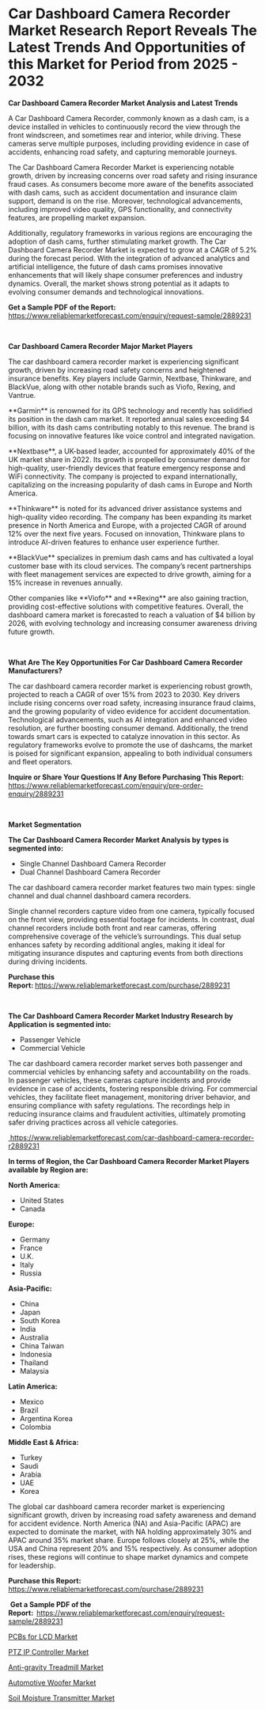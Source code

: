<p><h1>Car Dashboard Camera Recorder Market Research Report Reveals The Latest Trends And Opportunities of this Market for Period from 2025 - 2032</h1></p><p><strong>Car Dashboard Camera Recorder Market Analysis and Latest Trends</strong></p>
<p><p>A Car Dashboard Camera Recorder, commonly known as a dash cam, is a device installed in vehicles to continuously record the view through the front windscreen, and sometimes rear and interior, while driving. These cameras serve multiple purposes, including providing evidence in case of accidents, enhancing road safety, and capturing memorable journeys. </p><p>The Car Dashboard Camera Recorder Market is experiencing notable growth, driven by increasing concerns over road safety and rising insurance fraud cases. As consumers become more aware of the benefits associated with dash cams, such as accident documentation and insurance claim support, demand is on the rise. Moreover, technological advancements, including improved video quality, GPS functionality, and connectivity features, are propelling market expansion. </p><p>Additionally, regulatory frameworks in various regions are encouraging the adoption of dash cams, further stimulating market growth. The Car Dashboard Camera Recorder Market is expected to grow at a CAGR of 5.2% during the forecast period. With the integration of advanced analytics and artificial intelligence, the future of dash cams promises innovative enhancements that will likely shape consumer preferences and industry dynamics. Overall, the market shows strong potential as it adapts to evolving consumer demands and technological innovations.</p></p>
<p><strong>Get a Sample PDF of the Report:&nbsp;</strong> <a href="https://www.reliablemarketforecast.com/enquiry/request-sample/2889231?utm_campaign=1897&utm_medium=2&utm_source=Github&utm_content=ia&utm_term=14032025&utm_id=car-dashboard-camera-recorder">https://www.reliablemarketforecast.com/enquiry/request-sample/2889231</a></p>
<p>&nbsp;</p>
<p><strong>Car Dashboard Camera Recorder Major Market Players</strong></p>
<p><p>The car dashboard camera recorder market is experiencing significant growth, driven by increasing road safety concerns and heightened insurance benefits. Key players include Garmin, Nextbase, Thinkware, and BlackVue, along with other notable brands such as Viofo, Rexing, and Vantrue.</p><p>**Garmin** is renowned for its GPS technology and recently has solidified its position in the dash cam market. It reported annual sales exceeding $4 billion, with its dash cams contributing notably to this revenue. The brand is focusing on innovative features like voice control and integrated navigation.</p><p>**Nextbase**, a UK-based leader, accounted for approximately 40% of the UK market share in 2022. Its growth is propelled by consumer demand for high-quality, user-friendly devices that feature emergency response and WiFi connectivity. The company is projected to expand internationally, capitalizing on the increasing popularity of dash cams in Europe and North America.</p><p>**Thinkware** is noted for its advanced driver assistance systems and high-quality video recording. The company has been expanding its market presence in North America and Europe, with a projected CAGR of around 12% over the next five years. Focused on innovation, Thinkware plans to introduce AI-driven features to enhance user experience further.</p><p>**BlackVue** specializes in premium dash cams and has cultivated a loyal customer base with its cloud services. The company’s recent partnerships with fleet management services are expected to drive growth, aiming for a 15% increase in revenues annually.</p><p>Other companies like **Viofo** and **Rexing** are also gaining traction, providing cost-effective solutions with competitive features. Overall, the dashboard camera market is forecasted to reach a valuation of $4 billion by 2026, with evolving technology and increasing consumer awareness driving future growth.</p></p>
<p>&nbsp;</p>
<p><strong>What Are The Key Opportunities For Car Dashboard Camera Recorder Manufacturers?</strong></p>
<p><p>The car dashboard camera recorder market is experiencing robust growth, projected to reach a CAGR of over 15% from 2023 to 2030. Key drivers include rising concerns over road safety, increasing insurance fraud claims, and the growing popularity of video evidence for accident documentation. Technological advancements, such as AI integration and enhanced video resolution, are further boosting consumer demand. Additionally, the trend towards smart cars is expected to catalyze innovation in this sector. As regulatory frameworks evolve to promote the use of dashcams, the market is poised for significant expansion, appealing to both individual consumers and fleet operators.</p></p>
<p><strong>Inquire or Share Your Questions If Any Before Purchasing This Report:</strong> <a href="https://www.reliablemarketforecast.com/enquiry/pre-order-enquiry/2889231?utm_campaign=1897&utm_medium=2&utm_source=Github&utm_content=ia&utm_term=14032025&utm_id=car-dashboard-camera-recorder">https://www.reliablemarketforecast.com/enquiry/pre-order-enquiry/2889231</a></p>
<p>&nbsp;</p>
<p><strong>Market Segmentation</strong></p>
<p><strong>The Car Dashboard Camera Recorder Market Analysis by types is segmented into:</strong></p>
<p><ul><li>Single Channel Dashboard Camera Recorder</li><li>Dual Channel Dashboard Camera Recorder</li></ul></p>
<p><p>The car dashboard camera recorder market features two main types: single channel and dual channel dashboard camera recorders. </p><p>Single channel recorders capture video from one camera, typically focused on the front view, providing essential footage for incidents. In contrast, dual channel recorders include both front and rear cameras, offering comprehensive coverage of the vehicle’s surroundings. This dual setup enhances safety by recording additional angles, making it ideal for mitigating insurance disputes and capturing events from both directions during driving incidents.</p></p>
<p><strong>Purchase this Report:&nbsp;</strong><a href="https://www.reliablemarketforecast.com/purchase/2889231?utm_campaign=1897&utm_medium=2&utm_source=Github&utm_content=ia&utm_term=14032025&utm_id=car-dashboard-camera-recorder">https://www.reliablemarketforecast.com/purchase/2889231</a></p>
<p>&nbsp;</p>
<p><strong>The Car Dashboard Camera Recorder Market Industry Research by Application is segmented into:</strong></p>
<p><ul><li>Passenger Vehicle</li><li>Commercial Vehicle</li></ul></p>
<p><p>The car dashboard camera recorder market serves both passenger and commercial vehicles by enhancing safety and accountability on the roads. In passenger vehicles, these cameras capture incidents and provide evidence in case of accidents, fostering responsible driving. For commercial vehicles, they facilitate fleet management, monitoring driver behavior, and ensuring compliance with safety regulations. The recordings help in reducing insurance claims and fraudulent activities, ultimately promoting safer driving practices across all vehicle categories.</p></p>
<p><a href="https://www.reliablemarketforecast.com/car-dashboard-camera-recorder-r2889231?utm_campaign=1897&utm_medium=2&utm_source=Github&utm_content=ia&utm_term=14032025&utm_id=car-dashboard-camera-recorder">&nbsp;https://www.reliablemarketforecast.com/car-dashboard-camera-recorder-r2889231</a></p>
<p><strong>In terms of Region, the Car Dashboard Camera Recorder Market Players available by Region are:</strong></p>
<p>
    <p> <strong> North America: </strong>
        <ul>
            <li>United States</li>
            <li>Canada</li>
        </ul>
        </p> 
    <p> <strong> Europe: </strong>
        <ul>
            <li>Germany</li>
            <li>France</li>
            <li>U.K.</li>
            <li>Italy</li>
            <li>Russia</li>
        </ul>
        </p> 
    <p> <strong> Asia-Pacific: </strong>
        <ul>
            <li>China</li>
            <li>Japan</li>
            <li>South Korea</li>
            <li>India</li>
            <li>Australia</li>
            <li>China Taiwan</li>
            <li>Indonesia</li>
            <li>Thailand</li>
            <li>Malaysia</li>
        </ul>
        </p> 
    <p> <strong> Latin America: </strong>
        <ul>
            <li>Mexico</li>
            <li>Brazil</li>
            <li>Argentina Korea</li>
            <li>Colombia</li>
        </ul>
        </p> 
    <p> <strong> Middle East & Africa: </strong>
        <ul>
            <li>Turkey</li>
            <li>Saudi</li>
            <li>Arabia</li>
            <li>UAE</li>
            <li>Korea</li>
        </ul>
    </p>
    </p>
<p><p>The global car dashboard camera recorder market is experiencing significant growth, driven by increasing road safety awareness and demand for accident evidence. North America (NA) and Asia-Pacific (APAC) are expected to dominate the market, with NA holding approximately 30% and APAC around 35% market share. Europe follows closely at 25%, while the USA and China represent 20% and 15% respectively. As consumer adoption rises, these regions will continue to shape market dynamics and compete for leadership.</p></p>
<p><strong>Purchase this Report: </strong><a href="https://www.reliablemarketforecast.com/purchase/2889231?utm_campaign=1897&utm_medium=2&utm_source=Github&utm_content=ia&utm_term=14032025&utm_id=car-dashboard-camera-recorder">https://www.reliablemarketforecast.com/purchase/2889231</a></p>
<p>&nbsp;<strong>Get a Sample PDF of the Report:&nbsp;&nbsp;</strong><a href="https://www.reliablemarketforecast.com/enquiry/request-sample/2889231?utm_campaign=1897&utm_medium=2&utm_source=Github&utm_content=ia&utm_term=14032025&utm_id=car-dashboard-camera-recorder">https://www.reliablemarketforecast.com/enquiry/request-sample/2889231</a></p>
<p><strong></strong></p>
<p><p><a href="https://github.com/dubelsuehsik/Market-Research-Report-List-1/blob/main/pcbs-for-lcd-market.md?utm_campaign=1897&utm_medium=2&utm_source=Github&utm_content=ia&utm_term=14032025&utm_id=car-dashboard-camera-recorder">PCBs for LCD Market</a></p><p><a href="https://github.com/lolahberkik5/Market-Research-Report-List-1/blob/main/ptz-ip-controller-market.md?utm_campaign=1897&utm_medium=2&utm_source=Github&utm_content=ia&utm_term=14032025&utm_id=car-dashboard-camera-recorder">PTZ IP Controller Market</a></p><p><a href="https://github.com/bloggglazaie/Market-Research-Report-List-1/blob/main/anti-gravity-treadmill-market.md?utm_campaign=1897&utm_medium=2&utm_source=Github&utm_content=ia&utm_term=14032025&utm_id=car-dashboard-camera-recorder">Anti-gravity Treadmill Market</a></p><p><a href="https://github.com/nikkoureta1y/Market-Research-Report-List-1/blob/main/automotive-woofer-market.md?utm_campaign=1897&utm_medium=2&utm_source=Github&utm_content=ia&utm_term=14032025&utm_id=car-dashboard-camera-recorder">Automotive Woofer Market</a></p><p><a href="https://github.com/stvnpukaj10/Market-Research-Report-List-1/blob/main/soil-moisture-transmitter-market.md?utm_campaign=1897&utm_medium=2&utm_source=Github&utm_content=ia&utm_term=14032025&utm_id=car-dashboard-camera-recorder">Soil Moisture Transmitter Market</a></p></p>